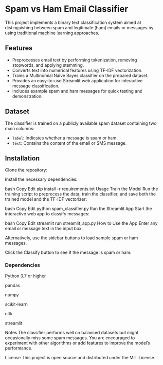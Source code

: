 # Spam vs Ham Email Classifier

This project implements a binary text classification system aimed at distinguishing between spam and legitimate (ham) emails or messages by using traditional machine learning approaches.

## Features

- Preprocesses email text by performing tokenization, removing stopwords, and applying stemming.  
- Converts text into numerical features using TF-IDF vectorization.  
- Trains a Multinomial Naive Bayes classifier on the prepared dataset.  
- Provides an easy-to-use Streamlit web application for interactive message classification.  
- Includes example spam and ham messages for quick testing and demonstration.

## Dataset

The classifier is trained on a publicly available spam dataset containing two main columns:

- `label`: Indicates whether a message is spam or ham.  
- `text`: Contains the content of the email or SMS message.

## Installation

Clone the repository:

Install the necessary dependencies:

bash
Copy
Edit
pip install -r requirements.txt
Usage
Train the Model
Run the training script to preprocess the data, train the classifier, and save both the trained model and the TF-IDF vectorizer:

bash
Copy
Edit
python spam_classifier.py
Run the Streamlit App
Start the interactive web app to classify messages:

bash
Copy
Edit
streamlit run streamlit_app.py
How to Use the App
Enter any email or message text in the input box.

Alternatively, use the sidebar buttons to load sample spam or ham messages.

Click the Classify button to see if the message is spam or ham.

### Dependencies
Python 3.7 or higher

pandas

numpy

scikit-learn

nltk

streamlit

Notes
The classifier performs well on balanced datasets but might occasionally miss some spam messages. You are encouraged to experiment with other algorithms or add features to improve the model’s performance.

License
This project is open source and distributed under the MIT License.
